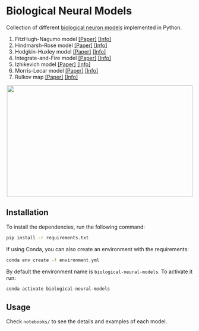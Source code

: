 # Biological Neural Models
Collection of different [biological neuron models](https://en.wikipedia.org/wiki/Biological_neuron_model) implemented in Python. 

1. FitzHugh-Nagumo model [[Paper]](https://www.sciencedirect.com/science/article/pii/S0006349561869026) [[Info]](https://en.wikipedia.org/wiki/FitzHugh–Nagumo_model)
2. Hindmarsh-Rose model [[Paper]](https://royalsocietypublishing.org/doi/10.1098/rspb.1984.0024) [[Info]](https://en.wikipedia.org/wiki/Hindmarsh–Rose_model)
3. Hodgkin-Huxley model [[Paper]](https://www.ncbi.nlm.nih.gov/pmc/articles/PMC1392413/) [[Info]](https://en.wikipedia.org/wiki/Hodgkin–Huxley_model)
4. Integrate-and-Fire model [[Paper]](https://web.archive.org/web/20070613230629/http://neurotheory.columbia.edu/~larry/AbbottBrResBul99.pdf) [[Info]](https://en.wikipedia.org/wiki/Biological_neuron_model#Leaky_integrate-and-fire)
5. Izhikevich model [[Paper]](https://www.izhikevich.org/publications/spikes.pdf) [[Info]](https://www.izhikevich.org/publications/spikes.htm)
6. Morris-Lecar model [[Paper]](http://jaguar.biologie.hu-berlin.de/downloads/Fachkurs/SS2010/Morris_Lecar_1981) [[Info]](https://en.wikipedia.org/wiki/Morris–Lecar_model)
7. Rulkov map [[Paper]](https://journals.aps.org/pre/abstract/10.1103/PhysRevE.65.041922) [[Info]](https://en.wikipedia.org/wiki/Rulkov_map)

<p align="center">
    <img width="500" height="300"src="images/morris-lecar-hopf.gif">
</p>


## Installation

To install the dependencies, run the following command:

```bash
pip install -r requirements.txt
```

If using Conda, you can also create an environment with the requirements:

```bash
conda env create -f environment.yml
```

By default the environment name is `biological-neural-models`. To activate it run:

```bash
conda activate biological-neural-models
```



## Usage

Check `notebooks/` to see the details and examples of each model.

